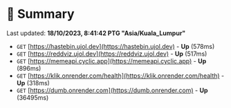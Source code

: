 # 📖 Summary
Last updated: **18/10/2023, 8:41:42 PTG "Asia/Kuala_Lumpur"**

- `GET` [https://hastebin.ujol.dev](https://hastebin.ujol.dev) - **Up** (578ms)
- `GET` [https://reddviz.ujol.dev](https://reddviz.ujol.dev) - **Up** (517ms)
- `GET` [https://memeapi.cyclic.app](https://memeapi.cyclic.app) - **Up** (896ms)
- `GET` [https://klik.onrender.com/health](https://klik.onrender.com/health) - **Up** (318ms)
- `GET` [https://dumb.onrender.com](https://dumb.onrender.com) - **Up** (36495ms)
